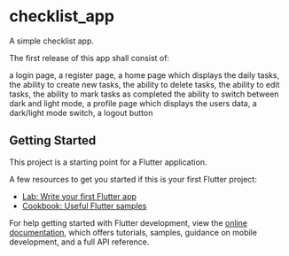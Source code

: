 # checklist_app

A simple checklist app.

The first release of this app shall consist of:

a login page,
a register page,
a home page which displays the daily tasks,
    the ability to create new tasks,
    the ability to delete tasks,
    the ability to edit tasks,
    the ability to mark tasks as completed
    the ability to switch between dark and light mode,
a profile page which displays the users data,
    a dark/light mode switch,
    a logout button




## Getting Started

This project is a starting point for a Flutter application.

A few resources to get you started if this is your first Flutter project:

- [Lab: Write your first Flutter app](https://docs.flutter.dev/get-started/codelab)
- [Cookbook: Useful Flutter samples](https://docs.flutter.dev/cookbook)

For help getting started with Flutter development, view the
[online documentation](https://docs.flutter.dev/), which offers tutorials,
samples, guidance on mobile development, and a full API reference.
